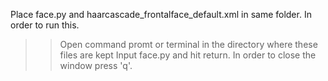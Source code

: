 Place face.py and haarcascade_frontalface_default.xml in same folder.
In order to run this.
>> Open command promt or terminal in the directory where these files are kept
>> Input face.py and hit return.
>> In order to close the window press 'q'. 
